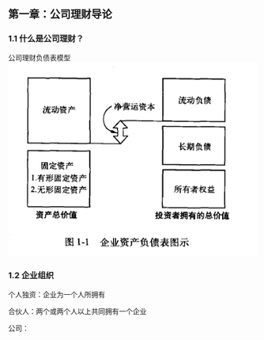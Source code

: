 ## 第一章：公司理财导论
### 1.1 什么是公司理财？
公司理财负债表模型
![](tu1.1.png)

### 1.2 企业组织
个人独资：企业为一个人所拥有

合伙人：两个或两个人以上共同拥有一个企业

公司：
